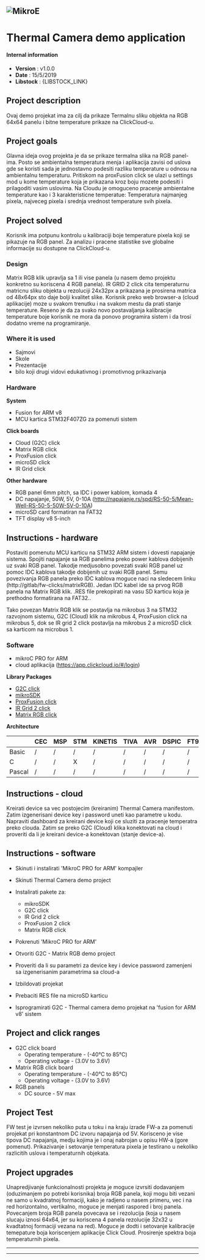 ![MikroE](http://www.mikroe.com/img/designs/beta/logo_small.png)
---
# Thermal Camera demo application

#### Internal information 
- **Version**        : v1.0.0
- **Date**           : 15/5/2019
- **Libstock**       : {LIBSTOCK_LINK}

## Project description

Ovaj demo projekat ima za cilj da prikaze Termalnu sliku objekta na RGB 64x64 panelu i bitne temperature prikaze na ClickCloud-u.

## Project goals 

Glavna ideja ovog projekta je da se prikaze termalna slika na RGB panel-ima.
Posto se ambientalna temperatura menja i aplikacija zavisi od uslova gde se koristi sada je jednostavno podesiti razliku temperature u odnosu na ambientalnu temperaturu.
Pritiskom na proxFusion click se ulazi u settings mod u kome temperature koja je prikazana kroz boju mozete podesiti i prilagoditi vasim uslovima.
Na Cloudu je omoguceno pracenje ambientalne temperature kao i 3 karakteristicne temperatue: 
Temperatura najmanjeg pixela, najveceg pixela i srednja vrednost temperature svih pixela.  

## Project solved

Korisnik ima potpunu kontrolu u kalibraciji boje temperature pixela koji se pikazuje na RGB panel.
Za analizu i pracene statistike sve globalne informacije su dostupne na ClickCloud-u.

### Design
 
Matrix RGB klik upravlja sa 1 ili vise panela (u nasem demo projektu konkretno su koriscena 4 RGB panela).
IR GRID 2 click cita temperaturnu matricnu sliku objekta u rezoluciji 24x32px a prikazana je prosirena matrica od 48x64px sto daje bolji kvalitet slike.
Korisnik preko web browser-a (cloud aplikacije) moze u svakom trenutku i na svakom mestu da prati stanje temperature.
Reseno je da za svako novo postavaljanja kalibracije temperature boje korisnik ne mora da ponovo programira sistem i da trosi dodatno vreme na programiranje.

### Where it is used

- Sajmovi
- Skole 
- Prezentacije 
- bilo koji drugi vidovi edukativnog i promotivnog prikazivanja

### Hardware

**System**

 - Fusion for ARM v8 
 - MCU kartica STM32F407ZG za pomenuti sistem

**Click boards**

 - Cloud (G2C) click
 - Matrix RGB click
 - ProxFusion click
 - microSD click
 - IR Grid click

**Other hardware**

 - RGB panel 6mm pitch, sa IDC i power kablom, komada 4 
 - DC napajanje, 50W, 5V, 0-10A (http://napajanje.rs/spd/RS-50-5/Mean-Well-RS-50-5-50W-5V-0-10A) 
 - microSD card formatiran na FAT32
 - TFT display v8 5-inch 

## Instructions - hardware

Postaviti pomenutu MCU karticu na STM32 ARM sistem i dovesti napajanje sistema.
Spojiti napajanje sa RGB panelima preko power kablova dobijenih uz svaki RGB panel.
Takodje medjusobno povezati svaki RGB panel uz pomoc IDC kablova takodje dobijenih uz svaki RGB panel.
Semu povezivanja RGB panela preko IDC kablova moguce naci na sledecem linku (http://gitlab/fw-clicks/matrixRGB).
Jedan IDC kabel ide sa prvog RGB panela na Matrix RGB klik.
.RES file prekopirati na vasu SD karticu koja je prethodno formatirana na FAT32..

Tako povezan Matrix RGB klik se postavlja na mikrobus 3 na STM32 razvojnom sistemu, 
G2C (Cloud) klik na mikrobus 4, ProxFusion click na mikrobus 5, dok se IR grid 2 click postavlja na mikrobus 2 a microSD click sa karticom na microbus 1.

### Software

 - mikroC PRO for ARM
 - cloud aplikacija (https://app.clickcloud.io/#/login)

**Library Packages**

 - [G2C click](https://libstock.mikroe.com/projects/view/2628/g2c-click)
 - [mikroSDK](https://libstock.mikroe.com/projects/view/2249/mikrosdk) 
 - [ProxFusion click](https://libstock.mikroe.com/projects/view/2547/proxfusion-2-click)
 - [IR Grid 2 click](https://libstock.mikroe.com/projects/view/2563/ir-grid-2-click)
 - [Matrix RGB click](https://libstock.mikroe.com/projects/view/1840/matrix-rgb-click)

**Architecture**

|        | CEC | MSP | STM | KINETIS | TIVA | AVR | DSPIC | FT90x | PIC | PIC32 |
|--------|-----|-----|-----|---------|------|-----|-------|-------|-----|-------|
|Basic   |  /  |  /  |  /  |    /    |  /   |  /  |   /   |   /   |  /  |   /   |
|C       |  /  |  /  |  X  |    /    |  /   |  /  |   /   |   /   |  /  |   /   |
|Pascal  |  /  |  /  |  /  |    /    |  /   |  /  |   /   |   /   |  /  |   /   |

## Instructions - cloud 

Kreirati device sa vec postojecim (kreiranim) Thermal Camera manifestom.
Zatim izgenerisani device key i password uneti kao parametre u kodu.
Napraviti dashboard za kreirani device koji ce sluziti za pracenje temperatra preko clouda.
Zatim se preko G2C (Cloud) klika konektovati na cloud i proveriti da li je kreirani device-a konektovan (stanje device-a).

## Instructions - software

 - Skinuti i instalirati 'MikroC PRO for ARM' kompajler
 - Skinuti Thermal Camera demo project
 - Instalirati pakete za:
   - mikroSDK
   - G2C click
   - IR Grid 2 click
   - ProxFusion 2 click
   - Matrix RGB click
   
 - Pokrenuti 'MikroC PRO for ARM'
 - Otvoriti G2C - Matrix RGB demo project
 - Proveriti da li su parametri za device key i device password zamenjeni sa izgenerisanim parametrima sa cloud-a
 - Izbildovati projekat
 - Prebaciti RES file na microSD karticu
 - Isprogramirati G2C - Thermal camera demo projekat na 'fusion for ARM v8' sistem 

## Project and click ranges 

 - G2C click board
   - Operating temperature - (-40℃ to 85℃)
   - Operating voltage - (3.0V to 3.6V)
 - Matrix RGB click board
   - Operating temperature - (-40℃ to 85℃)
   - Operating voltage - (3.0V to 3.6V)
 - RGB panels
   - DC source - 5V max

## Project Test 

FW test je izvrsen nekoliko puta u toku i na kraju izrade FW-a za pomenuti projekat pri konstantnom DC izvoru napajanja od 5V.
Korisceno je vise tipova DC napajanja, medju kojima je i onaj nabrojan u opisu HW-a (gore pomenut). 
Prikazivanje i setovanje temperatura pixela je testirano u nekoliko razlicitih uslova i temperaturnih objekata.

## Project upgrades

Unapredjivanje funkcionalnosti projekta je moguce izvrsiti dodavanjem (oduzimanjem po potrebi korisnika) broja RGB panela, koji mogu biti vezani ne samo u kvadratnoj formaciji, 
kako je radjeno u nasem primeru, vec i na red horizontalno, vertikalno, moguce je menjati raspored i broj panela.
Povecanjem broja RGB panela povecava se i rezolucija (koja u nasem slucaju iznosi 64x64, jer su koriscena 4 panela rezolucije 32x32 u kvadtatnoj formaciji vezana na red).
Moguce je dodti i setovanje kalibracije temepature boja koriscenjem aplikacije Click Cloud.
Prosirenje spektra boja temperaturnih pixela.

---
---